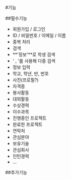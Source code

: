 #기능

##필수기능
- 회원가입 / 로그인
 - ID / 비밀번호 / 이메일 / 이름
 - 중복 처리
- 검색
 - **'정보'**로 학생 검색
 - ' , '를 사용해 다중 검색
- 정보 입력
 - 학교, 학년, 반, 번호
 - 사진(프로필?)
 - 자격증
 - 봉사활동
 - 대외활동
 - 수상경력
 - 이수과목
 - 진행중인 프로젝트
 - 완료한 프로젝트
 - 연락처
 - 관심분야
 - 보유기술
 - 관심회사
 - 인턴경력
 - ...

##추가기능
